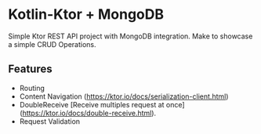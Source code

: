 # Kotlin-Ktor + MongoDB 

Simple Ktor REST API project with MongoDB integration. Make to showcase a simple CRUD Operations.


## Features

- Routing
- Content Navigation (https://ktor.io/docs/serialization-client.html)
- DoubleReceive [Receive multiples request at once] (https://ktor.io/docs/double-receive.html).
- Request Validation

